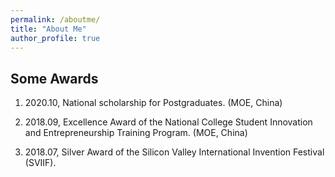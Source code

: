 ```yaml
---
permalink: /aboutme/
title: "About Me"
author_profile: true
---
```


Some Awards
-----

1. 2020.10, National scholarship for Postgraduates. (MOE, China)

2. 2018.09, Excellence Award of the National College Student Innovation and Entrepreneurship Training Program. (MOE, China)

3. 2018.07, Silver Award of the Silicon Valley International Invention Festival (SVIIF).
